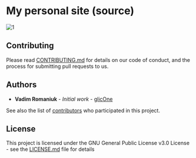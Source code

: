 # My personal site (source)

![1](http://i.imgur.com/QfIrC8Q.png)

## Contributing

Please read [CONTRIBUTING.md](CONTRIBUTING.md) for details on our code of conduct, and the process for submitting pull requests to us.

## Authors

* **Vadim Romaniuk** - *Initial work* - [glicOne](https://github.com/RomaniukVadim)

See also the list of [contributors](https://github.com/RomaniukVadim/romaniukvadim.github.io/contributors) who participated in this project.

## License

This project is licensed under the GNU General Public License v3.0 License - see the [LICENSE.md](LICENSE.md) file for details



